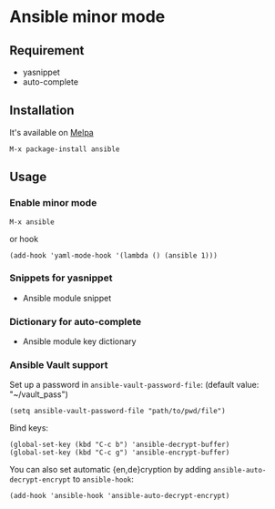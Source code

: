 # Ansible minor mode

## Requirement

- yasnippet
- auto-complete

## Installation

It's available on [Melpa](http://melpa.milkbox.net/)

    M-x package-install ansible

## Usage

### Enable minor mode

    M-x ansible

or hook

    (add-hook 'yaml-mode-hook '(lambda () (ansible 1)))

### Snippets for yasnippet

- Ansible module snippet

### Dictionary for auto-complete

- Ansible module key dictionary

### Ansible Vault support

Set up a password in `ansible-vault-password-file`: (default value:
"~/vault_pass")

    (setq ansible-vault-password-file "path/to/pwd/file")

Bind keys:

    (global-set-key (kbd "C-c b") 'ansible-decrypt-buffer)
    (global-set-key (kbd "C-c g") 'ansible-encrypt-buffer)

You can also set automatic {en,de}cryption by adding
`ansible-auto-decrypt-encrypt` to `ansible-hook`:

    (add-hook 'ansible-hook 'ansible-auto-decrypt-encrypt)
